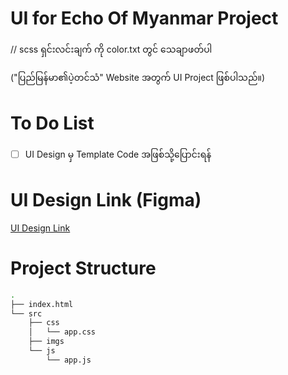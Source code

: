 # UI for Echo Of Myanmar Project

// scss ရှင်းလင်းချက် ကို color.txt တွင် သေချာဖတ်ပါ

("ပြည်မြန်မာ၏ပဲ့တင်သံ" Website အတွက် UI Project ဖြစ်ပါသည်။)

# To Do List

- [ ] UI Design မှ Template Code အဖြစ်သို့ပြောင်းရန်

# UI Design Link (Figma)

[UI Design Link](https://www.figma.com/file/7xP0JhwGJawM6e02dL8Qzd/HearTheVoiceOfMyanmar?node-id=0%3A1)

# Project Structure

```bash
.
├── index.html
└── src
    ├── css
    │   └── app.css
    ├── imgs
    └── js
        └── app.js
```

